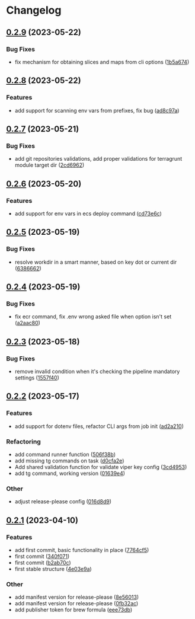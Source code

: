 # Changelog

## [0.2.9](https://github.com/Excoriate/Stiletto/compare/v0.2.8...v0.2.9) (2023-05-22)


### Bug Fixes

* fix mechanism for obtaining slices and maps from cli options ([1b5a674](https://github.com/Excoriate/Stiletto/commit/1b5a6741833f9161943a5f4be26e44081ef6f961))

## [0.2.8](https://github.com/Excoriate/Stiletto/compare/v0.2.7...v0.2.8) (2023-05-22)


### Features

* add support for scanning env vars from prefixes, fix bug ([ad8c97a](https://github.com/Excoriate/Stiletto/commit/ad8c97a8c2edb3cc08a3367241471cc5dd64c43f))

## [0.2.7](https://github.com/Excoriate/Stiletto/compare/v0.2.6...v0.2.7) (2023-05-21)


### Bug Fixes

* add git repositories validations, add proper validations for terragrunt module target dir ([2cd6962](https://github.com/Excoriate/Stiletto/commit/2cd69625a859fd9e02470c6257846e2e787a8671))

## [0.2.6](https://github.com/Excoriate/Stiletto/compare/v0.2.5...v0.2.6) (2023-05-20)


### Features

* add support for env vars in ecs deploy command ([cd73e6c](https://github.com/Excoriate/Stiletto/commit/cd73e6c031c497d31656c3d3d5952cd606c6fd09))

## [0.2.5](https://github.com/Excoriate/Stiletto/compare/v0.2.4...v0.2.5) (2023-05-19)


### Bug Fixes

* resolve workdir in a smart manner, based on key dot or current dir ([6386662](https://github.com/Excoriate/Stiletto/commit/6386662bb59ee42e42857568d10b4f31abbb798b))

## [0.2.4](https://github.com/Excoriate/Stiletto/compare/v0.2.3...v0.2.4) (2023-05-19)


### Bug Fixes

* fix ecr command, fix .env wrong asked file when option isn't set ([a2aac80](https://github.com/Excoriate/Stiletto/commit/a2aac8066dad4144ee8a59dd01119ac34bd22649))

## [0.2.3](https://github.com/Excoriate/Stiletto/compare/v0.2.2...v0.2.3) (2023-05-18)


### Bug Fixes

* remove invalid condition when it's checking the pipeline mandatory settings ([1557f40](https://github.com/Excoriate/Stiletto/commit/1557f405b96e0c6f81b8c4b8bb9fd03f6fc83e32))

## [0.2.2](https://github.com/Excoriate/Stiletto/compare/v0.2.1...v0.2.2) (2023-05-17)


### Features

* add support for dotenv files, refactor CLI args from job init ([ad2a210](https://github.com/Excoriate/Stiletto/commit/ad2a21022cf912b554627af9334fa9f2f7fe2c09))


### Refactoring

* add command runner function ([506f38b](https://github.com/Excoriate/Stiletto/commit/506f38ba74310376ffa059bef41914e111bd563f))
* add missing tg commands on task ([d0cfa2e](https://github.com/Excoriate/Stiletto/commit/d0cfa2ea5f00caaab4d5116628284a55eeb7524e))
* Add shared validation function for validate viper key config ([3cd4953](https://github.com/Excoriate/Stiletto/commit/3cd4953622592f550c44ec7d52afb4855ba316ec))
* add tg command, working version ([01639e4](https://github.com/Excoriate/Stiletto/commit/01639e4cb3867ce3204acad9a6c600c834c24221))


### Other

* adjust release-please config ([016d8d9](https://github.com/Excoriate/Stiletto/commit/016d8d9f1262be40ea4f5da087e4e91522d81c6e))

## [0.2.1](https://github.com/Excoriate/Stiletto/compare/v0.2.0...v0.2.1) (2023-04-10)


### Features

* add first commit, basic functionality in place ([7764cf5](https://github.com/Excoriate/Stiletto/commit/7764cf5075263b169989e759e256503c913375f1))
* first commit ([340f071](https://github.com/Excoriate/Stiletto/commit/340f071aef0d669e491f405f07f60c3ccd10fc1b))
* first commit ([b2ab70c](https://github.com/Excoriate/Stiletto/commit/b2ab70c21a0aabda7f22df7c2da28a41b8820a40))
* first stable structure ([4e03e9a](https://github.com/Excoriate/Stiletto/commit/4e03e9ad2be6b4c9ca7f70274e33593673002497))


### Other

* add manifest version for release-please ([8e56013](https://github.com/Excoriate/Stiletto/commit/8e5601312744642c64420e16038b7184798fe371))
* add manifest version for release-please ([0fb32ac](https://github.com/Excoriate/Stiletto/commit/0fb32ac988b0a13e07837298d2ab0804474978d4))
* add publisher token for brew formula ([eee73db](https://github.com/Excoriate/Stiletto/commit/eee73dbb44df9aacee8659ea551415588f006b99))
